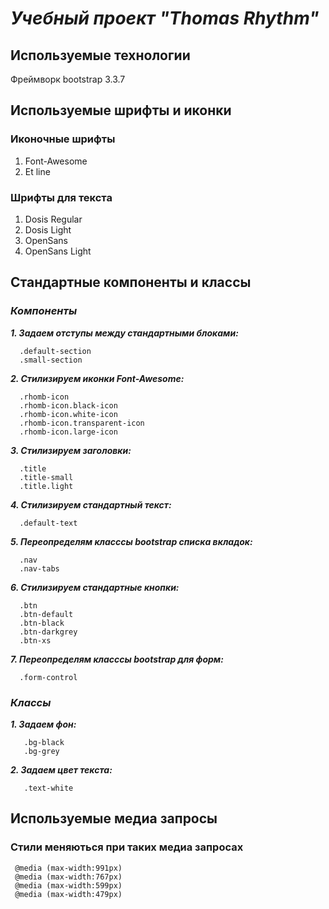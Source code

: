  ***Учебный проект "Thomas Rhythm"***
=====================
## **Используемые технологии**
  Фреймворк bootstrap 3.3.7
## **Используемые шрифты и иконки**
### **Иконочные шрифты**
  1. Font-Awesome
  2. Et line
  
### **Шрифты для текста**
  1. Dosis Regular
  2. Dosis Light
  3. OpenSans
  4. OpenSans Light
  
## **Стандартные компоненты и классы**
### ***Компоненты***
  ***1. Задаем отступы между стандартными блоками:***
  
      .default-section
      .small-section
      
  ***2. Стилизируем иконки Font-Awesome:***
 
      .rhomb-icon
      .rhomb-icon.black-icon
      .rhomb-icon.white-icon
      .rhomb-icon.transparent-icon
      .rhomb-icon.large-icon
      
 ***3. Стилизируем заголовки:***
      
      .title
      .title-small
      .title.light
      
 ***4. Стилизируем стандартный текст:***
 
      .default-text
      
 ***5. Переопределям класссы bootstrap списка вкладок:***
     
      .nav
      .nav-tabs
            
 ***6. Стилизируем стандартные кнопки:***
      
      .btn
      .btn-default
      .btn-black
      .btn-darkgrey
      .btn-xs
 
***7. Переопределям класссы bootstrap для форм:***
      
      .form-control
      
### ***Классы***
    
***1. Задаем фон:***
    
       .bg-black
       .bg-grey
       
***2. Задаем цвет текста:***
    
       .text-white
   
## **Используемые медиа запросы**
### Стили меняються при таких медиа запросах
     @media (max-width:991px)
     @media (max-width:767px)
     @media (max-width:599px)
     @media (max-width:479px)

